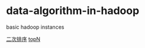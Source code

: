 # data-algorithm-in-hadoop
basic hadoop instances

[二次排序](https://github.com/imzwz/data-algorithm-in-hadoop/tree/master/secondary_sort)
[topN](https://github.com/imzwz/data-algorithm-in-hadoop/tree/master/topN)
